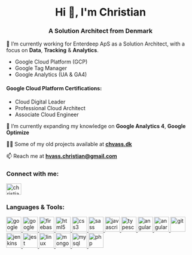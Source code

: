 <h1 align="center">Hi 👋, I'm Christian</h1>
<h3 align="center">A Solution Architect from Denmark</h3>
<p>🔭 I’m currently working for Enterdeep ApS as a Solution Architect, with a focus on <b>Data</b>, <b>Tracking</b> & <b>Analytics</b>.</p>
<ul>
	<li>Google Cloud Platform (GCP)</li>
	<li>Google Tag Manager</li>
	<li>Google Analytics (UA & GA4)</li>
</ul>
<h4>Google Cloud Platform Certifications:</h4>
<ul>
	<li>Cloud Digital Leader</li>
	<li>Professional Cloud Architect</li>
	<li>Associate Cloud Engineer</li>
</ul>
<p>🌱 I’m currently expanding my knowledge on <b>Google Analytics 4</b>, <b>Google Optimize</b></p>
<p>👨‍💻 Some of my old projects available at <b><a href="https://chvass.dk">chvass.dk</a></b></p>
<p>📫 Reach me at <b><a href="mailto:hvass.christian@gmail.com">hvass.christian@gmail.com</a></b></p>
<p align="left">
	<h3 align="left">Connect with me:</h3>
	<a href="https://linkedin.com/in/christian-hvass" target="blank"><img align="center" src="https://cdn.jsdelivr.net/gh/devicons/devicon/icons/linkedin/linkedin-original.svg" alt="christian-hvass" height="30" width="40" /></a>
</p>
<h3 align="left">Languages & Tools:</h3> 
<p align="left">
	<a href="https://marketingplatform.google.com/" target="_blank"> <img src="https://cdn.jsdelivr.net/gh/devicons/devicon/icons/google/google-original.svg" alt="google marketing platform" width="40" height="40" /> </a>
	<a href="https://cloud.google.com/" target="_blank"> <img src="https://cdn.jsdelivr.net/gh/devicons/devicon/icons/googlecloud/googlecloud-original.svg" alt="google cloud" width="40" height="40" /> </a>
	<a href="https://firebase.google.com/" target="_blank"> <img src="https://www.vectorlogo.zone/logos/firebase/firebase-icon.svg" alt="firebase" width="40" height="40" /> </a>
	<a href="https://www.w3.org/html/" target="_blank"> <img src="https://cdn.jsdelivr.net/gh/devicons/devicon/icons/html5/html5-original-wordmark.svg" alt="html5" width="40" height="40" /> </a>
	<a href="https://developer.mozilla.org/en-US/docs/Web/CSS" target="_blank"> <img src="https://cdn.jsdelivr.net/gh/devicons/devicon/icons/css3/css3-original-wordmark.svg" alt="css3" width="40" height="40" /> </a>
	<a href="https://sass-lang.com" target="_blank"> <img src="https://cdn.jsdelivr.net/gh/devicons/devicon/icons/sass/sass-original.svg" alt="sass" width="40" height="40" /> </a>
	<a href="https://developer.mozilla.org/en-US/docs/Web/JavaScript" target="_blank"> <img src="https://cdn.jsdelivr.net/gh/devicons/devicon/icons/javascript/javascript-original.svg" alt="javascript" width="40" height="40" /> </a>
	<a href="https://www.typescriptlang.org/" target="_blank"> <img src="https://cdn.jsdelivr.net/gh/devicons/devicon/icons/typescript/typescript-original.svg" alt="typescript" width="40" height="40" /> </a>
	<a href="https://reactjs.org/" target="_blank"> <img src="https://cdn.jsdelivr.net/gh/devicons/devicon/icons/react/react-original.svg" alt="angularjs" width="40" height="40" /> </a>
	<a href="https://nextjs.org/" target="_blank"> <img src="https://cdn.jsdelivr.net/gh/devicons/devicon/icons/nextjs/nextjs-original.svg" alt="angularjs" width="40" height="40" /> </a>
	<a href="https://git-scm.com/" target="_blank"> <img src="https://www.vectorlogo.zone/logos/git-scm/git-scm-icon.svg" alt="git" width="40" height="40" /> </a>
	<a href="https://www.jenkins.io" target="_blank"> <img src="https://www.vectorlogo.zone/logos/jenkins/jenkins-icon.svg" alt="jenkins" width="40" height="40" /> </a>
	<a href="https://jestjs.io" target="_blank"> <img src="https://www.vectorlogo.zone/logos/jestjsio/jestjsio-icon.svg" alt="jest" width="40" height="40" /> </a>
	<a href="https://www.linux.org/" target="_blank"> <img src="https://cdn.jsdelivr.net/gh/devicons/devicon/icons/linux/linux-original.svg" alt="linux" width="40" height="40" /> </a>
	<a href="https://www.mongodb.com/" target="_blank"> <img src="https://cdn.jsdelivr.net/gh/devicons/devicon/icons/mongodb/mongodb-original-wordmark.svg" alt="mongodb" width="40" height="40" /> </a>
	<a href="https://www.mysql.com/" target="_blank"> <img src="https://cdn.jsdelivr.net/gh/devicons/devicon/icons/mysql/mysql-original-wordmark.svg" alt="mysql" width="40" height="40" /> </a>
	<a href="https://www.php.net" target="_blank"> <img src="https://cdn.jsdelivr.net/gh/devicons/devicon/icons/php/php-original.svg" alt="php" width="40" height="40" /> </a>
</p>
